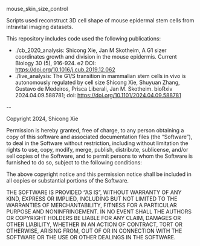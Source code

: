 mouse_skin_size_control

Scripts used reconstruct 3D cell shape of mouse epidermal stem cells from intravital imaging datasets.

This repository includes code used the following publications:

- ./cb_2020_analysis: Shicong Xie, Jan M Skotheim, A G1 sizer coordinates growth and division in the mouse epidermis. Current Biology 30 (5), 916-924. e2
DOI: https://doi.org/10.1016/j.cub.2019.12.062
- ./live_analysis:  The G1/S transition in mammalian stem cells in vivo is autonomously regulated by cell size
Shicong Xie, Shuyuan Zhang, Gustavo de Medeiros, Prisca Liberali, Jan M. Skotheim. bioRxiv 2024.04.09.588781; doi: https://doi.org/10.1101/2024.04.09.588781 

--



Copyright 2024, Shicong Xie

Permission is hereby granted, free of charge, to any person obtaining a copy of this software and associated documentation files (the “Software”), to deal in the Software without restriction, including without limitation the rights to use, copy, modify, merge, publish, distribute, sublicense, and/or sell copies of the Software, and to permit persons to whom the Software is furnished to do so, subject to the following conditions:

The above copyright notice and this permission notice shall be included in all copies or substantial portions of the Software.

THE SOFTWARE IS PROVIDED “AS IS”, WITHOUT WARRANTY OF ANY KIND, EXPRESS OR IMPLIED, INCLUDING BUT NOT LIMITED TO THE WARRANTIES OF MERCHANTABILITY, FITNESS FOR A PARTICULAR PURPOSE AND NONINFRINGEMENT. IN NO EVENT SHALL THE AUTHORS OR COPYRIGHT HOLDERS BE LIABLE FOR ANY CLAIM, DAMAGES OR OTHER LIABILITY, WHETHER IN AN ACTION OF CONTRACT, TORT OR OTHERWISE, ARISING FROM, OUT OF OR IN CONNECTION WITH THE SOFTWARE OR THE USE OR OTHER DEALINGS IN THE SOFTWARE.
